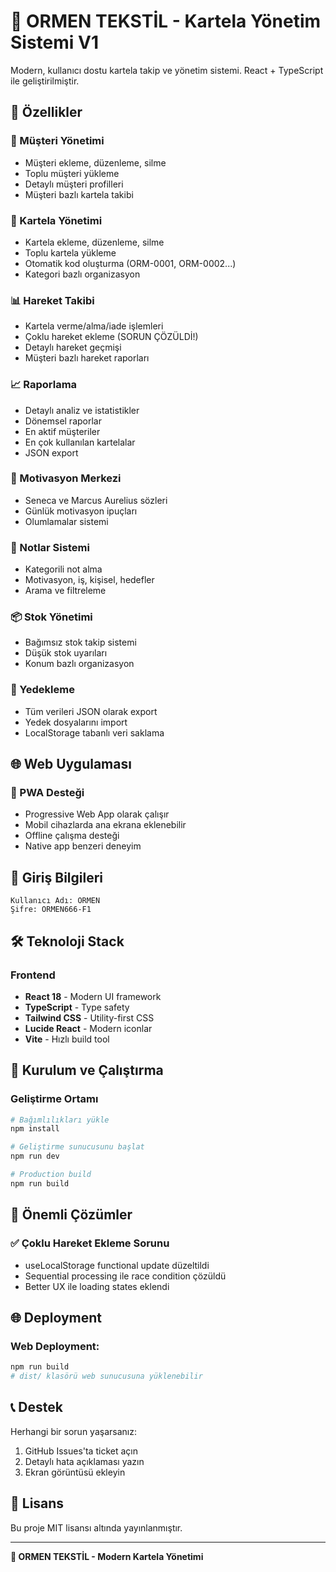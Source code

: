 # 🧵 ORMEN TEKSTİL - Kartela Yönetim Sistemi V1

Modern, kullanıcı dostu kartela takip ve yönetim sistemi. React + TypeScript ile geliştirilmiştir.

## 🚀 Özellikler

### 👥 Müşteri Yönetimi
- Müşteri ekleme, düzenleme, silme
- Toplu müşteri yükleme
- Detaylı müşteri profilleri
- Müşteri bazlı kartela takibi

### 🧵 Kartela Yönetimi
- Kartela ekleme, düzenleme, silme
- Toplu kartela yükleme
- Otomatik kod oluşturma (ORM-0001, ORM-0002...)
- Kategori bazlı organizasyon

### 📊 Hareket Takibi
- Kartela verme/alma/iade işlemleri
- Çoklu hareket ekleme (SORUN ÇÖZÜLDİ!)
- Detaylı hareket geçmişi
- Müşteri bazlı hareket raporları

### 📈 Raporlama
- Detaylı analiz ve istatistikler
- Dönemsel raporlar
- En aktif müşteriler
- En çok kullanılan kartelalar
- JSON export

### 💪 Motivasyon Merkezi
- Seneca ve Marcus Aurelius sözleri
- Günlük motivasyon ipuçları
- Olumlamalar sistemi

### 📝 Notlar Sistemi
- Kategorili not alma
- Motivasyon, iş, kişisel, hedefler
- Arama ve filtreleme

### 📦 Stok Yönetimi
- Bağımsız stok takip sistemi
- Düşük stok uyarıları
- Konum bazlı organizasyon

### 💾 Yedekleme
- Tüm verileri JSON olarak export
- Yedek dosyalarını import
- LocalStorage tabanlı veri saklama

## 🌐 Web Uygulaması

### 📱 PWA Desteği
- Progressive Web App olarak çalışır
- Mobil cihazlarda ana ekrana eklenebilir
- Offline çalışma desteği
- Native app benzeri deneyim

## 🔐 Giriş Bilgileri

```
Kullanıcı Adı: ORMEN
Şifre: ORMEN666-F1
```

## 🛠️ Teknoloji Stack

### Frontend
- **React 18** - Modern UI framework
- **TypeScript** - Type safety
- **Tailwind CSS** - Utility-first CSS
- **Lucide React** - Modern iconlar
- **Vite** - Hızlı build tool

## 🚀 Kurulum ve Çalıştırma

### Geliştirme Ortamı
```bash
# Bağımlılıkları yükle
npm install

# Geliştirme sunucusunu başlat
npm run dev

# Production build
npm run build
```

## 🎯 Önemli Çözümler

### ✅ Çoklu Hareket Ekleme Sorunu
- useLocalStorage functional update düzeltildi
- Sequential processing ile race condition çözüldü
- Better UX ile loading states eklendi

## 🌐 Deployment

### Web Deployment:
```bash
npm run build
# dist/ klasörü web sunucusuna yüklenebilir
```

## 📞 Destek

Herhangi bir sorun yaşarsanız:
1. GitHub Issues'ta ticket açın
2. Detaylı hata açıklaması yazın
3. Ekran görüntüsü ekleyin

## 📄 Lisans

Bu proje MIT lisansı altında yayınlanmıştır.

---

**🧵 ORMEN TEKSTİL - Modern Kartela Yönetimi**